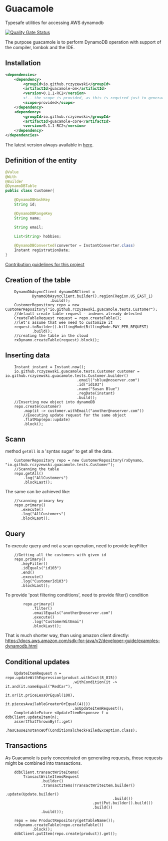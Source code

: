 # Guacamole

Typesafe utilities for accessing AWS dynamodb


[![Quality Gate Status](https://sonarcloud.io/api/project_badges/measure?project=rczyzewski_guacamole&metric=alert_status)](https://sonarcloud.io/summary/new_code?id=rczyzewski_guacamole)

The purpose guacamole is to perform DynamoDB operation with support of the compiler, lombok and the IDE.

## Installation

```xml
<dependencies>
    <dependency>
        <groupId>io.github.rczyzewski</groupId>
        <artifactId>guacamole-om</artifactId>
        <version>0.1.1-RC2</version>
        <!-- the scope is provided, as this is required just to generate code accessing dynamodb -->
        <scope>provided</scope>
    </dependency>
    <dependency>
        <groupId>io.github.rczyzewski</groupId>
        <artifactId>guacamole-core</artifactId>
        <version>0.1.1-RC2</version>
    </dependency>
</dependencies>
```

The latest version always available in [here](https://mvnrepository.com/artifact/io.github.rczyzewski/guacamole-core).

## Definition of the entity 

```java
@Value
@With
@Builder
@DynamoDBTable
public class Customer{

    @DynamoDBHashKey
    String id;

    @DynamoDBRangeKey
    String name;

    String email;
    
    List<String> hobbies;

    @DynamoDBConverted(converter = InstantConverter.class)
    Instant registrationDate;
}
```
[Contribution guidelines for this project](docs/schema.md)

## Creation of the table

```jshelllanguage
    DynamoDbAsyncClient dynamoDBClient =
            DynamoDbAsyncClient.builder().region(Region.US_EAST_1)
                    .build();
    CustomerRepository repo = new CustomerRepository("io.github.rczyzewski.guacamole.tests.Customer");
    //default create table request - indexes already detected
    CreateTableRequest request = repo.createTable();
    //let's assume that wee need to customize it
    request.toBuilder().billingMode(BillingMode.PAY_PER_REQUEST)
            .build();
    //creating the table in the cloud
    rxDynamo.createTable(request).block();
```

## Inserting data

```jshelllanguage
    Instant instant = Instant.now();
    io.github.rczyzewski.guacamole.tests.Customer customer = io.github.rczyzewski.guacamole.tests.Customer.builder()
                                .email("sblue@noserver.com")
                                .id("id103")
                                .name("Susan Blue")
                                .regDate(instant)
                                .build();
    //Inserting new object into dynamoDB
    repo.create(customer)
        .map(it -> customer.withEmail("another@noserver.com"))
        //Executing update request for the same object
        .flatMap(epo::update)
        .block();
```

## Scann
method `getAll` is a 'syntax sugar' to get all the data.

```jshelllanguage
    CustomerRepository repo = new CustomerRepository(rxDynamo, "io.github.rczyzewski.guacamole.tests.Customer");
    //Scanning the table
    repo.getAll()
        .log("AllCustomers")
        .blockLast();
```

The same can be achieved like:

```jshelllanguage 
    //scanning primary key
    repo.primary()
       .execute()
       .log("AllCustomers")
       .blockLast();
```

## Query

To execute query and not a scan operation, need to provide keyFilter

```jshelllanguage
    //Getting all the customers with given id
    repo.primary()
       .keyFilter()
       .idEquals("id103")
       .end()
       .execute()
       .log("CustomerId103")
       .blockLast();
```

To provide 'post filtering conditions', need to provide filter() condition

```jshelllanguage
        repo.primary()
            .filter()
            .emailEquals("another@noserver.com")
            .execute()
            .log("CustomerWitEmai")
            .blockLast();
```

That is much shorter way, than using amazon client
directly: https://docs.aws.amazon.com/sdk-for-java/v2/developer-guide/examples-dynamodb.html

## Conditional updates

```jshelllanguage
    UpdateItemRequest n = repo.updateWithExpression(product.withCost(8_815))
                              .withCondition(it -> it.and(it.nameEqual("RedCar"),
                                                          it.or(it.priceLessOrEqual(100),
                                                                it.piecesAvailableGreaterOrEqual(4))))
                              .asUpdateItemRequest();
    CompletableFuture <UpdateItemResponse> f = ddbClient.updateItem(n);
    assertThatThrownBy(f::get)
            .hasCauseInstanceOf(ConditionalCheckFailedException.class);
```

## Transactions

As Guacamole is purly concentrated on generating requests, those requests might be combined into transactions.

```jshelllanguage
    ddbClient.transactWriteItems(
        TransactWriteItemsRequest
                .builder()
                .transactItems(TransactWriteItem.builder()
                                                .update(Update.builder()
                                                .build())
                                       .put(Put.builder().build())
                                       .build())
                .build());

    repo = new ProductRepository(getTableName());
    rxDynamo.createTable(repo.createTable())
            .block();
    ddbClient.putItem(repo.create(product)).get();
```